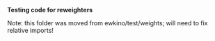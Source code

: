 **Testing code for reweighters**

Note: this folder was moved from ewkino/test/weights;
      will need to fix relative imports!
